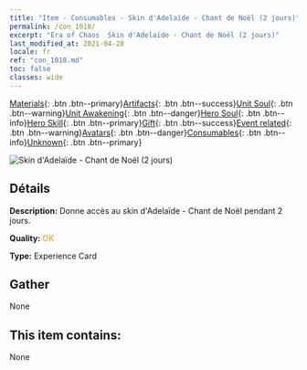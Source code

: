```yaml
---
title: "Item - Consumables - Skin d'Adelaïde - Chant de Noël (2 jours)"
permalink: /con_1018/
excerpt: "Era of Chaos  Skin d'Adelaïde - Chant de Noël (2 jours)"
last_modified_at: 2021-04-28
locale: fr
ref: "con_1018.md"
toc: false
classes: wide
---
```

 [Materials](/ItemsFR/){: .btn .btn--primary}[Artifacts](/ItemsFR/Artifacts/){: .btn .btn--success}[Unit Soul](/ItemsFR/UnitSoul/){: .btn .btn--warning}[Unit Awakening](/ItemsFR/UnitAwakening/){: .btn .btn--danger}[Hero Soul](/ItemsFR/HeroSoul/){: .btn .btn--info}[Hero Skill](/ItemsFR/HeroSkill/){: .btn .btn--primary}[Gift](/ItemsFR/Gift/){: .btn .btn--success}[Event related](/ItemsFR/Events/){: .btn .btn--warning}[Avatars](/ItemsFR/Avatars/){: .btn .btn--danger}[Consumables](/ItemsFR/Consumables/){: .btn .btn--info}[Unknown](/ItemsFR/Unknown/){: .btn .btn--primary}

 ![Skin d'Adelaïde - Chant de Noël (2 jours)](/images/h/h_Adelaide6.jpg)

## Détails
 **Description:** Donne accès au skin d'Adelaïde - Chant de Noël pendant 2 jours.

 **Quality:** <span style="color: #FF8C00">OK</span>

 **Type:** Experience Card

## Gather

  None

## This item contains:

  None

